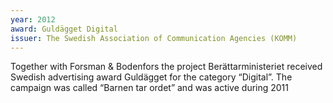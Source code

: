 ```yaml
---
year: 2012
award: Guldägget Digital
issuer: The Swedish Association of Communication Agencies (KOMM)
---
```


Together with Forsman & Bodenfors the project Berättarministeriet received Swedish advertising award Guldägget for the category “Digital”. The campaign was called “Barnen tar ordet” and was active during 2011
